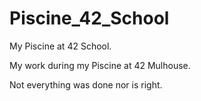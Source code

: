 # Piscine_42_School
My Piscine at 42 School.

My work during my Piscine at 42 Mulhouse.

Not everything was done nor is right.
